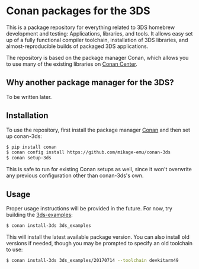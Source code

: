 # Conan packages for the 3DS

This is a package repository for everything related to 3DS homebrew development and testing:
Applications, libraries, and tools. It allows easy set up of a fully functional compiler toolchain,
installation of 3DS libraries, and almost-reproducible builds of packaged 3DS applications.

The repository is based on the package manager Conan, which allows you to use many of the existing
libraries on [Conan Center](https://conan.io/center).

## Why another package manager for the 3DS?

To be written later.

## Installation

To use the repository, first install the package manager [Conan](https://conan.io/downloads) and
then set up conan-3ds:
```sh
$ pip install conan
$ conan config install https://github.com/mikage-emu/conan-3ds
$ conan setup-3ds
```

This is safe to run for existing Conan setups as well, since it won't overwrite any previous
configuration other than conan-3ds's own.

## Usage

Proper usage instructions will be provided in the future. For now, try building the
[3ds-examples](https://github.com/devkitPro/3ds-examples):
```sh
$ conan install-3ds 3ds_examples
```

This will install the latest available package version. You can also install old versions if
needed, though you may be prompted to specify an old toolchain to use:
```sh
$ conan install-3ds 3ds_examples/20170714 --toolchain devkitarm49
```

